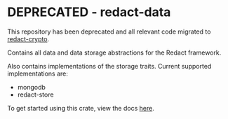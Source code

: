 # DEPRECATED - redact-data

This repository has been deprecated and all relevant code migrated to [redact-crypto](https://github.com/pauwels-labs/redact-crypto).

Contains all data and data storage abstractions for the Redact framework.

Also contains implementations of the storage traits. Current supported implementations are:
- mongodb
- redact-store

To get started using this crate, view the docs [here](https://docs.rs/redact-data).
